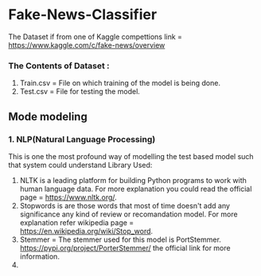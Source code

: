 # Fake-News-Classifier
The Dataset if from one of Kaggle compettions link = https://www.kaggle.com/c/fake-news/overview

### The Contents of Dataset :
  1. Train.csv = File on which training of the model is being done.
  2. Test.csv = File for testing the model.

## Mode modeling

### 1. NLP(Natural Language Processing)
This is one the most profound way of modelling the test based model such that system could understand
Library Used:
  1. NLTK is a leading platform for building Python programs to work with human language data. For more explanation you could read the official page = https://www.nltk.org/.
  2. Stopwords is are those words that most of time doesn't add any significance any kind of review or recomandation model. For more explanation refer wikipedia page = https://en.wikipedia.org/wiki/Stop_word.
  3. Stemmer = The stemmer used for this model is PortStemmer. https://pypi.org/project/PorterStemmer/ the official link for more information.
  4. 
